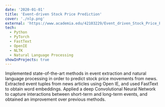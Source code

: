 ```yaml
---
date: '2020-01-01'
title: 'Event-driven Stock Price Prediction'
cover: './nlp.png'
external: 'https://www.academia.edu/42103229/Event_driven_Stock_Price_Prediction_using_Convolutional_Neural_Networks_for_Natural_Language_Processing'
tech:
  - Python
  - PyTorch
  - FastText
  - OpenIE
  - NLTK
  - Natural Language Processing
showInProjects: true
---
```


Implemented state-of-the-art methods in event extraction and natural language processing in order to predict stock price movements from news. Extracted event tuples from news articles using Open IE, and used FastText to obtain word embeddings. Applied a deep Convolutional Neural Network to capture interactions between short-term and long-term events, and obtained an improvement over previous methods.
